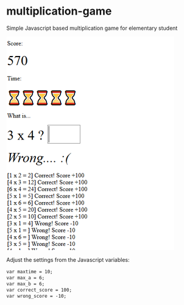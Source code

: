 # multiplication-game

Simple Javascript based multiplication game for elementary student

![](multiplication.png)

Adjust the settings from the Javascript variables:

```
var maxtime = 10;
var max_a = 6;
var max_b = 6;
var correct_score = 100;
var wrong_score = -10;
```

